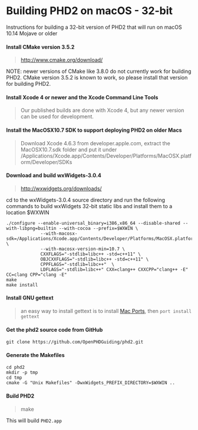 # Building PHD2 on macOS - 32-bit

Instructions for building a 32-bit version of PHD2 that will run on macOS 10.14 Mojave or older

#### Install CMake version 3.5.2

> http://www.cmake.org/download/

NOTE: newer versions of CMake like 3.8.0 do not currently work for building PHD2. CMake version 3.5.2 is known to work, so please install that version for building PHD2.

#### Install Xcode 4 or newer and the Xcode Command Line Tools

> Our published builds are done with Xcode 4, but any newer version can be used for development.

#### Install the MacOSX10.7 SDK to support deploying PHD2 on older Macs

> Download Xcode 4.6.3 from developer.apple.com, extract the MacOSX10.7.sdk folder and put it under /Applications/Xcode.app/Contents/Developer/Platforms/MacOSX.platform/Developer/SDKs

#### Download and build wxWidgets-3.0.4

> http://wxwidgets.org/downloads/

cd to the wxWidgets-3.0.4 source directory and run the following commands to build wxWidgets 32-bit static libs and install them to a location $WXWIN

```
./configure --enable-universal_binary=i386,x86_64 --disable-shared --with-libpng=builtin --with-cocoa --prefix=$WXWIN \
             --with-macosx-sdk=/Applications/Xcode.app/Contents/Developer/Platforms/MacOSX.platform/Developer/SDKs/MacOSX10.7.sdk/ \
             --with-macosx-version-min=10.7 \
             CXXFLAGS="-stdlib=libc++ -std=c++11" \
             OBJCXXFLAGS="-stdlib=libc++ -std=c++11" \
             CPPFLAGS="-stdlib=libc++"  \
             LDFLAGS="-stdlib=libc++" CXX=clang++ CXXCPP="clang++ -E" CC=clang CPP="clang -E"
make
make install
```

#### Install GNU gettext

> an easy way to install gettext is to install [Mac Ports](https://www.macports.org/install.php), then ```port install gettext```

#### Get the phd2 source code from GitHub

```git clone https://github.com/OpenPHDGuiding/phd2.git```

#### Generate the Makefiles

```
cd phd2
mkdir -p tmp
cd tmp
cmake -G "Unix Makefiles" -DwxWidgets_PREFIX_DIRECTORY=$WXWIN ..
```

#### Build PHD2

> make

This will build `PHD2.app`
